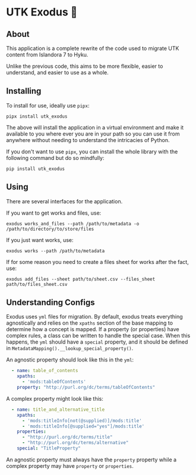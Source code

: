 # UTK Exodus :flight_departure:

## About

This application is a complete rewrite of the code used to migrate UTK content from Islandora 7 to Hyku.

Unlike the previous code, this aims to be more flexible, easier to understand, and easier to use as a whole.

## Installing

To install for use, ideally use `pipx`:

```shell
pipx install utk_exodus
```

The above will install the application in a virtual environment and make it available to you where ever you are in your
path so you can use it from anywhere without needing to understand the intricacies of Python. 

If you don't want to use `pipx`, you can install the whole library with the following command but do so mindfully:

```shell
pip install utk_exodus
```

## Using

There are several interfaces for the application.

If you want to get works and files, use:

```shell
exodus works_and_files --path /path/to/metadata -o /path/to/directory/to/store/files
```

If you just want works, use:

```shell
exodus works --path /path/to/metadata
```

If for some reason you need to create a files sheet for  works after the fact, use:

```shell
exodus add_files --sheet path/to/sheet.csv --files_sheet path/to/files_sheet.csv 
```


## Understanding Configs

Exodus uses `yml` files for migration.  By default, exodus treats everything agnostically and relies on the `xpaths` 
section of the base mapping to determine how a concept is mapped. If a property (or properties) have complex rules, a 
class can be written to handle the special case.  When this happens, the `yml` should have a `special` property, and 
it should be defined in `MetadataMapping().__lookup_special_property()`.

An agnostic property should look like this in the `yml`:

```yml
  - name: table_of_contents
    xpaths:
      - 'mods:tableOfContents'
    property: "http://purl.org/dc/terms/tableOfContents"
```

A complex property might look like this:

```yml
  - name: title_and_alternative_title
    xpaths:
      - 'mods:titleInfo[not(@supplied)]/mods:title'
      - 'mods:titleInfo[@supplied="yes"]/mods:title'
    properties:
      - "http://purl.org/dc/terms/title"
      - "http://purl.org/dc/terms/alternative"
    special: "TitleProperty"
```

An agnostic property must always have the `property` property while a complex property may have `property` or 
`properties`.
